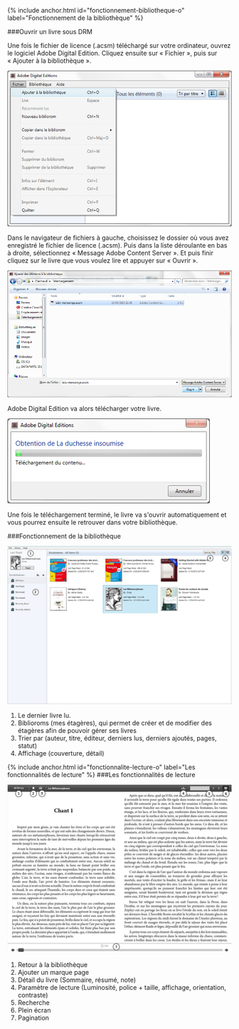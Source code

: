 {% include anchor.html id="fonctionnement-bibliotheque-o" label="Fonctionnement de la bibliothèque" %}

###Ouvrir un livre sous DRM

Une fois le fichier de licence (.acsm) téléchargé sur votre ordinateur, ouvrez le logiciel Adobe Digital Edition.
Cliquez ensuite sur « Fichier », puis sur « Ajouter à la bibliothèque ».

![](/images/lire-ordinateur-1.png)

Dans le navigateur de fichiers à gauche, choisissez le dossier où vous avez enregistré le fichier de licence (.acsm). Puis dans la liste déroulante en bas à droite, sélectionnez « Message Adobe Content Server ». Et puis finir cliquez sur le livre que vous voulez lire et appuyer sur « Ouvrir ».

![](/images/lire-ordinateur-2.png)

Adobe Digital Edition va alors télécharger votre livre.

![](/images/lire-ordinateur-3.png)

Une fois le téléchargement terminé, le livre va s'ouvrir automatiquement et vous pourrez ensuite le retrouver dans votre bibliothèque.

###Fonctionnement de la bibliothèque

![](/images/lire-ordinateur-4.jpg)

1. Le dernier livre lu.
2. Biblioroms (mes étagères), qui permet de créer et de modifier des étagères afin de pouvoir gérer ses livres
3. Trier par (auteur, titre, éditeur, derniers lus, derniers ajoutés, pages, statut)
4. Affichage (couverture, détail)

{% include anchor.html id="fonctionnalite-lecture-o" label="Les fonctionnalités de lecture" %}
###Les fonctionnalités de lecture

![](/images/lire-ordinateur-5.jpg)

1. Retour à la bibliothèque
2. Ajouter un marque page
3. Détail du livre (Sommaire, résumé, note)
4. Paramètre de lecture (Luminosité, police + taille, affichage, orientation, contraste)
5. Recherche
6. Plein écran
7. Pagination